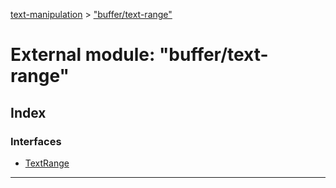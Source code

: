 [text-manipulation](../README.md) > ["buffer/text-range"](../modules/_buffer_text_range_.md)

# External module: "buffer/text-range"

## Index

### Interfaces

- [TextRange](../interfaces/_buffer_text_range_.textrange.md)

---
